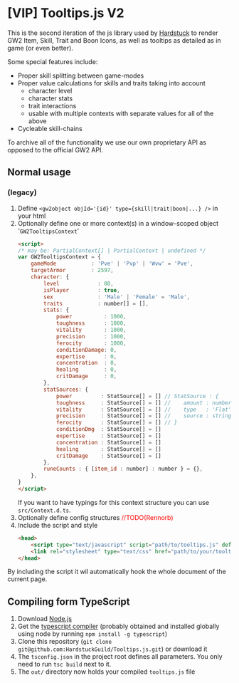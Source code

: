 # [VIP] Tooltips.js V2

This is the second iteration of the js library used by [Hardstuck](https://hardstuck.gg) to render GW2 Item, Skill, Trait and Boon Icons, as well as tooltips as detailed as in game (or even better).

Some special features include:
- Proper skill splitting between game-modes
- Proper value calculations for skills and traits taking into account
	- character level
	- character stats
	- trait interactions
	- usable with multiple contexts with separate values for all of the above
- Cycleable skill-chains

To archive all of the functionality we use our own proprietary API as opposed to the official GW2 API.

## Normal usage

### (legacy)
1. Define `<gw2object objId='{id}' type={skill|trait|boon|...} />` in your html
2. Optionally define one or more context(s) in a window-scoped object '`GW2TooltipsContext`'
	```html
	<script>
	/* may be: PartialContext[] | PartialContext | undefined */
	var GW2TooltipsContext = {
		gameMode           : 'Pve' | 'Pvp' | 'Wvw' = 'Pve',
		targetArmor        : 2597,
		character: {
			level            : 80,
			isPlayer         : true,
			sex              : 'Male' | 'Female' = 'Male',
			traits           : number[] = [],
			stats: {
				power          : 1000,
				toughness      : 1000,
				vitality       : 1000,
				precision      : 1000,
				ferocity       : 1000,
				conditionDamage: 0,
				expertise      : 0,
				concentration  : 0,
				healing        : 0,
				critDamage     : 0,
			},
			statSources: {
				power         : StatSource[] = [] // StatSource : {
				toughness     : StatSource[] = [] // 	amount : number
				vitality      : StatSource[] = [] // 	type   : 'Flat' | 'Percent'
				precision     : StatSource[] = [] // 	source : string
				ferocity      : StatSource[] = [] // }
				conditionDmg  : StatSource[] = []
				expertise     : StatSource[] = []
				concentration : StatSource[] = []
				healing       : StatSource[] = []
				critDamage    : StatSource[] = []
			},
			runeCounts : { [item_id : number] : number } = {},
		},
	}
	</script>
	```
	If you want to have typings for this context structure you can use `src/Context.d.ts`.
3. Optionally define config structures <span style="color: red">//TODO(Rennorb)</span>
3. Include the script and style
	```html
	<head>
		<script type="text/javascript" script="path/to/tooltips.js" defer></script>
		<link rel="stylesheet" type="text/css" href="path/to/your/tooltips.css" />
	</head>
	```

By including the script it wil automatically hook the whole document of the current page.

## Compiling form TypeScript
1. Download [Node.js](https://nodejs.org/en)
2. Get the [typescript compiler](https://www.typescriptlang.org/) (probably obtained and installed globally using node by running `npm install -g typescript`)
3. Clone this repository (`git clone git@github.com:HardstuckGuild/Tooltips.js.git`) or download it
4. The `tsconfig.json` in the project root defines all parameters. You only need to run `tsc build` next to it.
5. The `out/` directory now holds your compiled `tooltips.js` file
